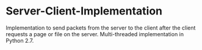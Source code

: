 # Server-Client-Implementation
Implementation to send packets from the server to the client after the client requests a page or file on the server. 
Multi-threaded implementation in Python 2.7.
